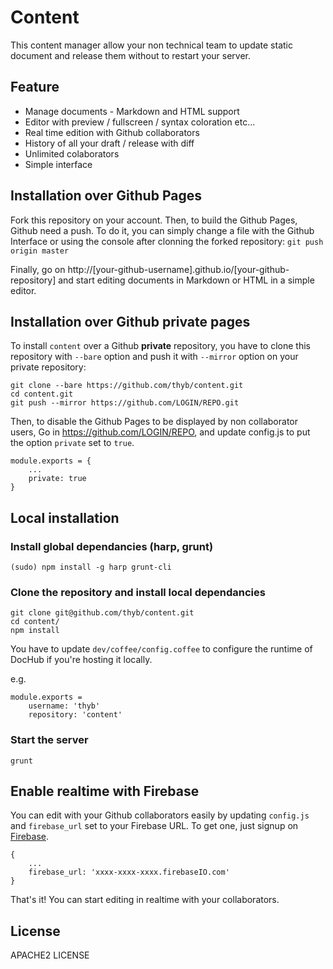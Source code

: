 Content
=======

This content manager allow your non technical team to update static document and release them without to restart your server.

Feature
-------

* Manage documents - Markdown and HTML support
* Editor with preview / fullscreen / syntax coloration etc...
* Real time edition with Github collaborators
* History of all your draft / release with diff
* Unlimited colaborators
* Simple interface

Installation over Github Pages
------------------------------

Fork this repository on your account. Then, to build the Github Pages, Github need a push. To do it, you can simply change a file with the Github Interface or using the console after clonning the forked repository: `git push origin master`

Finally, go on http://[your-github-username].github.io/[your-github-repository] and start editing documents in Markdown or HTML in a simple editor.

Installation over Github private pages
--------------------------------------

To install `content` over a Github **private** repository, you have to clone this repository with `--bare` option and push it with `--mirror` option on your private repository:

    git clone --bare https://github.com/thyb/content.git
    cd content.git
    git push --mirror https://github.com/LOGIN/REPO.git

Then, to disable the Github Pages to be displayed by non collaborator users, Go in https://github.com/LOGIN/REPO, and update config.js to put the option `private` set to `true`.

    module.exports = {
        ...
        private: true
    }

Local installation
------------------

### Install global dependancies (harp, grunt)

    (sudo) npm install -g harp grunt-cli

### Clone the repository and install local dependancies

    git clone git@github.com/thyb/content.git
    cd content/
    npm install

You have to update `dev/coffee/config.coffee` to configure the runtime of DocHub if you're hosting it locally.

e.g.

    module.exports =
        username: 'thyb'
        repository: 'content'

### Start the server

    grunt

Enable realtime with Firebase
-----------------------------

You can edit with your Github collaborators easily by updating `config.js` and `firebase_url` set to your Firebase URL. To get one, just signup on [Firebase](https://firebase.com).

    {
        ...
        firebase_url: 'xxxx-xxxx-xxxx.firebaseIO.com'
    }

That's it! You can start editing in realtime with your collaborators.

License
-------

APACHE2 LICENSE